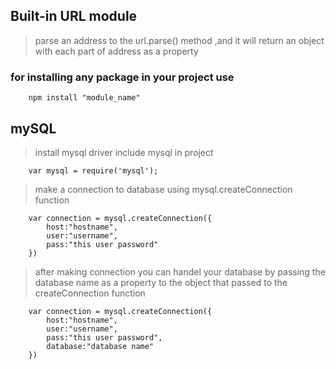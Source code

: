 ## Built-in URL module

> parse an address to the url.parse() method ,and it will return an object with each part of address as a property

### for installing any package in your project use

```
    npm install "module_name"
```

## mySQL

> install mysql driver
> include mysql in project

```
    var mysql = require('mysql');
```

> make a connection to database using mysql.createConnection function

```
    var connection = mysql.createConnection({
        host:"hostname",
        user:"username",
        pass:"this user password"
    })
```

> after making connection you can handel your database by passing the database name as a property to the object that passed to the createConnection function

```
    var connection = mysql.createConnection({
        host:"hostname",
        user:"username",
        pass:"this user password",
        database:"database name"
    })
```

